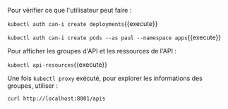 Pour vérifier ce que l'utilisateur peut faire :

`kubectl auth can-i create deployments`{{execute}}

`kubectl auth can-i create pods --as paul --namespace apps`{{execute}}

Pour afficher les groupes d'API et les ressources de l'API :

`kubectl api-resources`{{execute}}

Une fois `kubectl proxy` exécuté, pour explorer les informations des groupes, utiliser :

`curl http://localhost:8001/apis`
